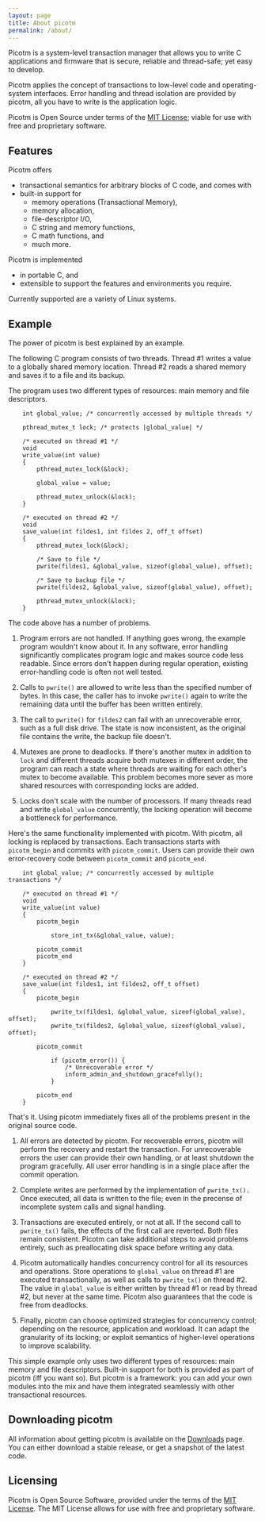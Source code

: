 ```yaml
---
layout: page
title: About picotm
permalink: /about/
---
```


Picotm is a system-level transaction manager that allows you to write C
applications and firmware that is secure, reliable and thread-safe; yet
easy to develop.

Picotm applies the concept of transactions to low-level code and
operating-system interfaces. Error handling and thread isolation are
provided by picotm, all you have to write is the application logic.

Picotm is Open Source under terms of the [MIT License][license:mit];
viable for use with free and proprietary software.

## Features

Picotm offers

 - transactional semantics for arbitrary blocks of C code, and comes with
 - built-in support for
   - memory operations (Transactional Memory),
   - memory allocation,
   - file-descriptor I/O,
   - C string and memory functions,
   - C math functions, and
   - much more.

Picotm is implemented

 - in portable C, and
 - extensible to support the features and environments you require.

Currently supported are a variety of Linux systems.

## Example

The power of picotm is best explained by an example.

The following C program consists of two threads. Thread #1 writes a value
to a globally shared memory location. Thread #2 reads a shared memory and
saves it to a file and its backup.

The program uses two different types of resources: main memory and file
descriptors.

```
    int global_value; /* concurrently accessed by multiple threads */

    pthread_mutex_t lock; /* protects |global_value| */

    /* executed on thread #1 */
    void
    write_value(int value)
    {
        pthread_mutex_lock(&lock);

        global_value = value;

        pthread_mutex_unlock(&lock);
    }

    /* executed on thread #2 */
    void
    save_value(int fildes1, int fildes 2, off_t offset)
    {
        pthread_mutex_lock(&lock);

        /* Save to file */
        pwrite(fildes1, &global_value, sizeof(global_value), offset);

        /* Save to backup file */
        pwrite(fildes2, &global_value, sizeof(global_value), offset);

        pthread_mutex_unlock(&lock);
    }
```

The code above has a number of problems.

 1. Program errors are not handled. If anything goes wrong, the example
    program wouldn't know about it. In any software, error handling
    significantly complicates program logic and makes source code less
    readable. Since errors don't happen during regular operation, existing
    error-handling code is often not well tested.

 2. Calls to `pwrite()` are allowed to write less than the specified number of
    bytes. In this case, the caller has to invoke `pwrite()` again to write the
    remaining data until the buffer has been written entirely.

 3. The call to `pwrite()` for `fildes2` can fail with an unrecoverable error,
    such as a full disk drive. The state is now inconsistent, as the original
    file contains the write, the backup file doesn't.

 4. Mutexes are prone to deadlocks. If there's another mutex in addition to
    `lock` and different threads acquire both mutexes in different order,
    the program can reach a state where threads are waiting for each other's
    mutex to become available. This problem becomes more sever as more shared
    resources with corresponding locks are added.

 5. Locks don't scale with the number of processors. If many threads read
    and write `global_value` concurrently, the locking operation will become
    a bottleneck for performance.

Here's the same functionality implemented with picotm. With picotm, all
locking is replaced by transactions. Each transactions starts with
`picotm_begin` and commits with `picotm_commit`. Users can provide their own
error-recovery code between `picotm_commit` and `picotm_end`.

```
    int global_value; /* concurrently accessed by multiple transactions */

    /* executed on thread #1 */
    void
    write_value(int value)
    {
        picotm_begin

            store_int_tx(&global_value, value);

        picotm_commit
        picotm_end
    }

    /* executed on thread #2 */
    save_value(int fildes1, int fildes2, off_t offset)
    {
        picotm_begin

            pwrite_tx(fildes1, &global_value, sizeof(global_value), offset);
            pwrite_tx(fildes2, &global_value, sizeof(global_value), offset);

        picotm_commit

            if (picotm_error()) {
                /* Unrecoverable error */
                inform_admin_and_shutdown_gracefully();
            }

        picotm_end
    }
```

That's it. Using picotm immediately fixes all of the problems present in the
original source code.

 1. All errors are detected by picotm. For recoverable errors, picotm
    will perform the recovery and restart the transaction. For unrecoverable
    errors the user can provide their own handling, or at least shutdown
    the program gracefully. All user error handling is in a single place
    after the commit operation.

 2. Complete writes are performed by the implementation of `pwrite_tx().` Once
    executed, all data is written to the file; even in the precense of
    incomplete system calls and signal handling.

 3. Transactions are executed entirely, or not at all. If the second call to
    `pwrite_tx()` fails, the effects of the first call are reverted. Both
    files remain consistent. Picotm can take additional steps to avoid
    problems entirely, such as preallocating disk space before writing any
    data.

 4. Picotm automatically handles concurrency control for all its resources
    and operations. Store operations to `global_value` on thread #1 are
    executed transactionally, as well as calls to `pwrite_tx()` on thread #2.
    The value in `global_value` is either written by thread #1 or read by
    thread #2, but never at the same time. Picotm also guarantees that the
    code is free from deadlocks.

 5. Finally, picotm can choose optimized strategies for concurrency control;
    depending on the resource, application and workload. It can adapt the
    granularity of its locking; or exploit semantics of higher-level operations
    to improve scalability.

This simple example only uses two different types of resources: main memory
and file descriptors. Built-in support for both is provided as part of picotm
(iff you want so). But picotm is a framework: you can add your own modules
into the mix and have them integrated seamlessly with other transactional
resources.

## Downloading picotm

All information about getting picotm is available on the
[Downloads](/downloads/) page. You can either download a stable release, or
get a snapshot of the latest code.

## Licensing

Picotm is Open Source Software, provided under the terms of the
[MIT License][license:mit]. The MIT License allows for use with free and
proprietary software.

[license:mit]:  http://opensource.org/licenses/MIT

